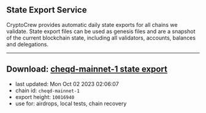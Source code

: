 ## State Export Service
CryptoCrew provides automatic daily state exports for all chains we validate. State export files can be used as genesis files and are a snapshot of the current blockchain state, including all validators, accounts, balances and delegations.

---
**Download: [cheqd-mainnet-1 state export](https://dl.ccvalidators.com/SERVICE/cheqd/cheqd-mainnet-1_export_10016940.json)**
---

- last updated: Mon Oct 02 2023 02:06:07
- chain id: `cheqd-mainnet-1`
- export height: `10016940`
- use for: airdrops, local tests, chain recovery
